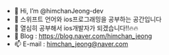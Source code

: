 - 👋 Hi, I’m @himchanJeong-dev
- 👀 스위프트 언어와 ios프로그래밍을 공부하는 공간입니다
- 🌱 열심히 공부해서 ios개발자가 되겠습니다!!🔥🔥
- 💞️ Blog : https://blog.naver.com/himchan_jeong
- 📫 E-mail : himchan_jeong@naver.com

<!---
himchanJeong-dev/himchanJeong-dev is a ✨ special ✨ repository because its `README.md` (this file) appears on your GitHub profile.
You can click the Preview link to take a look at your changes.
--->
